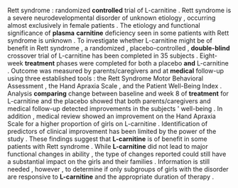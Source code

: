 Rett syndrome : randomized **controlled** trial of L-carnitine . Rett syndrome is a severe neurodevelopmental disorder of unknown etiology , occurring almost exclusively in female patients . The etiology and functional significance of **plasma** **carnitine** deficiency seen in some patients with Rett syndrome is unknown . To investigate whether L-carnitine might be of benefit in Rett syndrome , a randomized , placebo-controlled , **double-blind** crossover trial of L-carnitine has been completed in 35 subjects . Eight-week **treatment** phases were completed for both a placebo **and** L-carnitine . Outcome was measured by parents/caregivers and at **medical** follow-up using three established tools : the Rett Syndrome Motor Behavioral Assessment , the Hand Apraxia Scale , and the Patient Well-Being Index . Analysis **comparing** change between baseline and week 8 of **treatment** for L-carnitine and the placebo showed that both parents/caregivers and medical follow-up detected improvements in the subjects ' well-being . In addition , medical review showed an improvement on the Hand Apraxia Scale for a higher proportion of girls on L-carnitine . Identification of predictors of clinical improvement has been limited by the power of the study . These findings suggest that **L-carnitine** is of benefit in some patients with Rett syndrome . While **L-carnitine** did not lead to major functional changes in ability , the type of changes reported could still have a substantial impact on the girls and their families . Information is still needed , however , to determine if only subgroups of girls with the disorder are responsive to **L-carnitine** and the appropriate duration of therapy . 